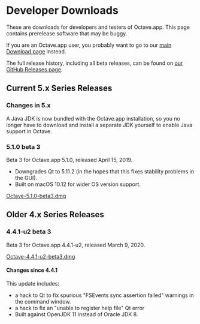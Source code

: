# Developer Downloads

These are downloads for developers and testers of Octave.app. This page contains prerelease software that may be buggy.

If you are an Octave.app user, you probably want to go to our [main Download page](/Download.html) instead.

The full release history, including all beta releases, can be found on [our GitHub Releases page](https://github.com/octave-app/octave-app/releases).

## Current 5.x Series Releases

### Changes in 5.x

A Java JDK is now bundled with the Octave.app installation, so you no longer have to download and install a separate JDK yourself to enable Java support in Octave.

### 5.1.0 beta 3

Beta 3 for Octave.app 5.1.0, released April 15, 2019.

* Downgrades Qt to 5.11.2 (in the hopes that this fixes stability problems in the GUI).
* Built on macOS 10.12 for wider OS version support.

[Octave-5.1.0-beta3.dmg](https://github.com/octave-app/octave-app/releases/download/v5.1.0-beta3/Octave-5.1.0-beta3.dmg)

## Older 4.x Series Releases

### 4.4.1-u2 beta 3

Beta 3 for Octave.app 4.4.1-u2, released March 9, 2020.

[Octave-4.4.1-u2-beta3.dmg](https://github.com/octave-app/octave-app/releases/download/v4.4.1-u2-beta3/Octave-4.4.1-u2-beta3.dmg)

#### Changes since 4.4.1

This update includes:

* a hack to Qt to fix spurious "FSEvents sync assertion failed" warnings in the command window.
* a hack to fix an "unable to register help file" Qt error
* Built against OpenJDK 11 instead of Oracle JDK 8.
